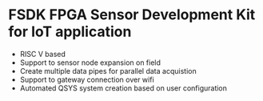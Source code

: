 # FSDK FPGA Sensor Development Kit for IoT application  
  - RISC V based 
  - Support to sensor node expansion on field
  - Create multiple data pipes for parallel data acquistion
  - Support to gateway connection over wifi
  - Automated QSYS system creation based on user configuration
  
  
  
